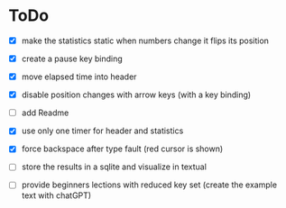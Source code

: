 




# ToDo

* [x] make the statistics static when numbers change it flips its position
* [x] create a pause key binding
* [x] move elapsed time into header
* [x] disable position changes with arrow keys (with a key binding)
* [ ] add Readme
* [x] use only one timer for header and statistics
* [x] force backspace after type fault (red cursor is shown)




* [ ] store the results in a sqlite and visualize in textual
* [ ] provide beginners lections with reduced key set (create the example text with chatGPT)
